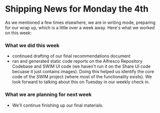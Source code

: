 # Shipping News for Monday the 4th

As we mentioned a few times elsewhere, we are in writing mode, preparing for our wrap up, which is a little over a week away. Here's what we worked on this week:

### What we did this week

- continued drafting of our final recommendations document
- ran and generated static code reports on the Alfresco Repository Codebase and SWIM UI code (we haven't run it on the Share UI code becuase it just contains images). Doing this helped us identify the core code of the SWIM project (where most of the functionality exists). We look forward to talking about this on Tuesday in our weekly check in.    

### What we are planning for next week

- We'll continue finishing up our final materials.


